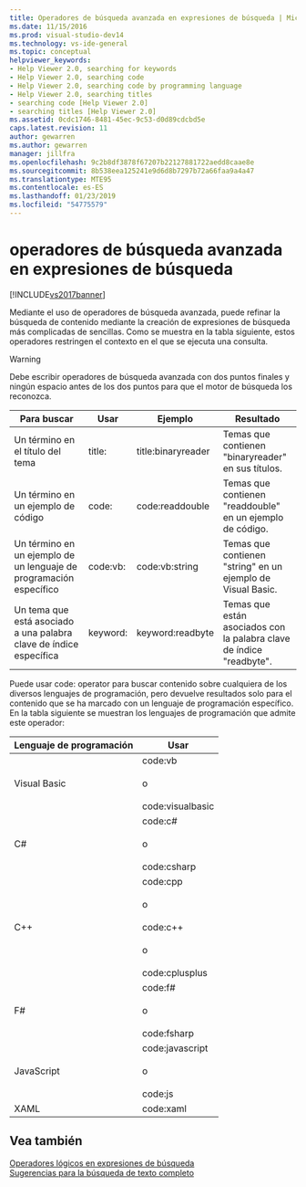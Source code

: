 ```yaml
---
title: Operadores de búsqueda avanzada en expresiones de búsqueda | Microsoft Docs
ms.date: 11/15/2016
ms.prod: visual-studio-dev14
ms.technology: vs-ide-general
ms.topic: conceptual
helpviewer_keywords:
- Help Viewer 2.0, searching for keywords
- Help Viewer 2.0, searching code
- Help Viewer 2.0, searching code by programming language
- Help Viewer 2.0, searching titles
- searching code [Help Viewer 2.0]
- searching titles [Help Viewer 2.0]
ms.assetid: 0cdc1746-8481-45ec-9c53-d0d89cdcbd5e
caps.latest.revision: 11
author: gewarren
ms.author: gewarren
manager: jillfra
ms.openlocfilehash: 9c2b8df3878f67207b22127881722aedd8caae8e
ms.sourcegitcommit: 8b538eea125241e9d6d8b7297b72a66faa9a4a47
ms.translationtype: MTE95
ms.contentlocale: es-ES
ms.lasthandoff: 01/23/2019
ms.locfileid: "54775579"
---
```

# <a name="advanced-search-operators-in-search-expressions"></a>operadores de búsqueda avanzada en expresiones de búsqueda
[!INCLUDE[vs2017banner](../includes/vs2017banner.md)]

Mediante el uso de operadores de búsqueda avanzada, puede refinar la búsqueda de contenido mediante la creación de expresiones de búsqueda más complicadas de sencillas. Como se muestra en la tabla siguiente, estos operadores restringen el contexto en el que se ejecuta una consulta.  
  
> [!WARNING]
>  Debe escribir operadores de búsqueda avanzada con dos puntos finales y ningún espacio antes de los dos puntos para que el motor de búsqueda los reconozca.  
  
|Para buscar|Usar|Ejemplo|Resultado|  
|-------------------|---------|-------------|------------|  
|Un término en el título del tema|title:|title:binaryreader|Temas que contienen "binaryreader" en sus títulos.|  
|Un término en un ejemplo de código|code:|code:readdouble|Temas que contienen "readdouble" en un ejemplo de código.|  
|Un término en un ejemplo de un lenguaje de programación específico|code:vb:|code:vb:string|Temas que contienen "string" en un ejemplo de Visual Basic.|  
|Un tema que está asociado a una palabra clave de índice específica|keyword:|keyword:readbyte|Temas que están asociados con la palabra clave de índice "readbyte".|  
  
 Puede usar code: operator para buscar contenido sobre cualquiera de los diversos lenguajes de programación, pero devuelve resultados solo para el contenido que se ha marcado con un lenguaje de programación específico. En la tabla siguiente se muestran los lenguajes de programación que admite este operador:  
  
|Lenguaje de programación|Usar|  
|--------------------------|---------|  
|Visual Basic|code:vb<br /><br /> o<br /><br /> code:visualbasic|  
|C#|code:c#<br /><br /> o<br /><br /> code:csharp|  
|C++|code:cpp<br /><br /> o<br /><br /> code:c++<br /><br /> o<br /><br /> code:cplusplus|  
|F#|code:f#<br /><br /> o<br /><br /> code:fsharp|  
|JavaScript|code:javascript<br /><br /> o<br /><br /> code:js|  
|XAML|code:xaml|  
  
## <a name="see-also"></a>Vea también  
 [Operadores lógicos en expresiones de búsqueda](../ide/logical-operators-in-search-expressions.md)   
 [Sugerencias para la búsqueda de texto completo](../ide/full-text-search-tips.md)

